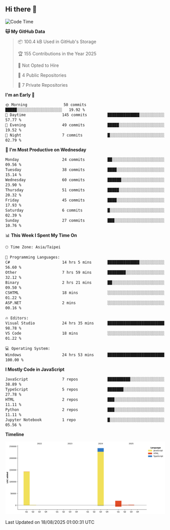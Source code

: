 ## Hi there 👋

<!--
**Latisha19/Latisha19** is a ✨ _special_ ✨ repository because its `README.md` (this file) appears on your GitHub profile.

Here are some ideas to get you started:

- 🔭 I’m currently working on ...
- 🌱 I’m currently learning ...
- 👯 I’m looking to collaborate on ...
- 🤔 I’m looking for help with ...
- 💬 Ask me about ...
- 📫 How to reach me: ...
- 😄 Pronouns: ...
- ⚡ Fun fact: ...
-->

<!--START_SECTION:waka-->
![Code Time](http://img.shields.io/badge/Code%20Time-1%2C792%20hrs%2045%20mins-blue)

**🐱 My GitHub Data** 

> 📦 100.4 kB Used in GitHub's Storage 
 > 
> 🏆 155 Contributions in the Year 2025
 > 
> 🚫 Not Opted to Hire
 > 
> 📜 4 Public Repositories 
 > 
> 🔑 7 Private Repositories 
 > 
**I'm an Early 🐤** 

```text
🌞 Morning                50 commits          █████░░░░░░░░░░░░░░░░░░░░   19.92 % 
🌆 Daytime                145 commits         ██████████████░░░░░░░░░░░   57.77 % 
🌃 Evening                49 commits          █████░░░░░░░░░░░░░░░░░░░░   19.52 % 
🌙 Night                  7 commits           █░░░░░░░░░░░░░░░░░░░░░░░░   02.79 % 
```
📅 **I'm Most Productive on Wednesday** 

```text
Monday                   24 commits          ██░░░░░░░░░░░░░░░░░░░░░░░   09.56 % 
Tuesday                  38 commits          ████░░░░░░░░░░░░░░░░░░░░░   15.14 % 
Wednesday                60 commits          ██████░░░░░░░░░░░░░░░░░░░   23.90 % 
Thursday                 51 commits          █████░░░░░░░░░░░░░░░░░░░░   20.32 % 
Friday                   45 commits          ████░░░░░░░░░░░░░░░░░░░░░   17.93 % 
Saturday                 6 commits           █░░░░░░░░░░░░░░░░░░░░░░░░   02.39 % 
Sunday                   27 commits          ███░░░░░░░░░░░░░░░░░░░░░░   10.76 % 
```


📊 **This Week I Spent My Time On** 

```text
🕑︎ Time Zone: Asia/Taipei

💬 Programming Languages: 
C#                       14 hrs 5 mins       ██████████████░░░░░░░░░░░   56.60 % 
Other                    7 hrs 59 mins       ████████░░░░░░░░░░░░░░░░░   32.12 % 
Binary                   2 hrs 21 mins       ██░░░░░░░░░░░░░░░░░░░░░░░   09.50 % 
CSHTML                   18 mins             ░░░░░░░░░░░░░░░░░░░░░░░░░   01.22 % 
ASP.NET                  2 mins              ░░░░░░░░░░░░░░░░░░░░░░░░░   00.16 % 

🔥 Editors: 
Visual Studio            24 hrs 35 mins      █████████████████████████   98.78 % 
VS Code                  18 mins             ░░░░░░░░░░░░░░░░░░░░░░░░░   01.22 % 

💻 Operating System: 
Windows                  24 hrs 53 mins      █████████████████████████   100.00 % 
```

**I Mostly Code in JavaScript** 

```text
JavaScript               7 repos             ██████████░░░░░░░░░░░░░░░   38.89 % 
TypeScript               5 repos             ███████░░░░░░░░░░░░░░░░░░   27.78 % 
HTML                     2 repos             ███░░░░░░░░░░░░░░░░░░░░░░   11.11 % 
Python                   2 repos             ███░░░░░░░░░░░░░░░░░░░░░░   11.11 % 
Jupyter Notebook         1 repo              █░░░░░░░░░░░░░░░░░░░░░░░░   05.56 % 
```



**Timeline**

![Lines of Code chart](https://raw.githubusercontent.com/Latisha19/Latisha19/main/assets/bar_graph.png)


 Last Updated on 18/08/2025 01:00:31 UTC
<!--END_SECTION:waka-->
